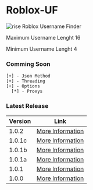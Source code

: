 # Roblox-UF
![rise](https://user-images.githubusercontent.com/70346064/97929353-93865200-1d43-11eb-8317-afd9b88cea49.png)
Roblox Username Finder 

Maximum Username Lenght 16

Minimum Username Lenght 4

### Comming Soon
```
[+] - Json Method
[+] - Threading
[+] - Options
  [*] - Proxys
  ```

### Latest Release

Version | Link
------------ | -------------
1.0.2 | [More Information](https://github.com/RisingCodes/Roblox-UF/releases/tag/1.0.2 "1.0.2")
1.0.1c | [More Information](https://github.com/RisingCodes/Roblox-UF/releases/tag/1.0.1c "1.0.1c")
1.0.1b | [More Information](https://github.com/RisingCodes/Roblox-UF/releases/tag/1.0.1b "1.0.1b")
1.0.1a | [More Information](https://github.com/RisingCodes/Roblox-UF/releases/tag/1.0.1a "1.0.1a")
1.0.1 | [More Information](https://github.com/HellFire0x/Roblox-UF/releases/tag/1.0.1 "1.0.1")
1.0.0 | [More Information](https://github.com/HellFire0x/Roblox-UF/releases/tag/1.0.0 "1.0.0")
